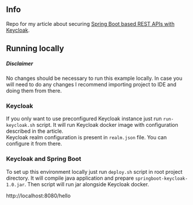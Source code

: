 ## Info

Repo for my article about securing [Spring Boot based REST APIs with Keycloak](https://dzone.com/articles/secure-spring-boot-application-with-keycloak).

## Running locally

##### Disclaimer
No changes should be necessary to run this example locally.
In case you will need to do any changes I recommend importing project to IDE and doing them from there.

### Keycloak
If you only want to use preconfigured Keycloak instance just run `run-keycloak.sh` script.
It will run Keycloak docker image with configuration described in the article.  
Keycloak realm configuration is present in `realm.json` file. You can configure it from there.

### Keycloak and Spring Boot
To set up this environment locally just run `deploy.sh` script in root project directory.
It will compile java application and prepare `springboot-keycloak-1.0.jar`. 
Then script will run jar alongside Keycloak docker.

http://localhost:8080/hello
